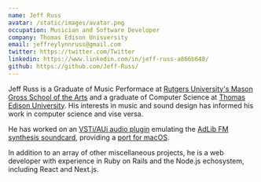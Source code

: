 ```yaml
---
name: Jeff Russ
avatar: /static/images/avatar.png
occupation: Musician and Software Developer
company: Thomas Edison Unisversity
email: jeffreylynnruss@gmail.com
twitter: https://twitter.com/Twitter
linkedin: https://www.linkedin.com/in/jeff-russ-a866b648/
github: https://github.com/Jeff-Russ/
---
```


Jeff Russ is a Graduate of Music Performace at [Rutgers University's Mason Gross School of the Arts](https://www.masongross.rutgers.edu/) and a graduate of Computer Science at [Thomas Edison University](https://www.tesu.edu/). His interests in music and sound design has informed his work in computer science and vise versa.

He has worked on an [VSTi/AUi audio plugin](https://github.com/bsutherland/JuceOPLVSTi) emulating the [AdLib FM synthesis soundcard](<https://en.wikipedia.org/wiki/Ad_Lib,_Inc.#AdLib_Music_Synthesizer_Card_(1987)>), providing a [port for macOS](https://github.com/Jeff-Russ/AdlibBlaster).

In addition to an array of other miscellaneous projects, he is a web developer with experience in Ruby on Rails and the Node.js echosystem, including React and Next.js.
